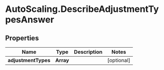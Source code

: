 # AutoScaling.DescribeAdjustmentTypesAnswer

## Properties

Name | Type | Description | Notes
------------ | ------------- | ------------- | -------------
**adjustmentTypes** | **Array** |  | [optional] 


